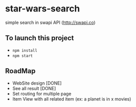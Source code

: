 # star-wars-search

simple search in swapi API (http://swapi.co)

## To launch this project
* `npm install`
* `npm start`

## RoadMap

* WebSite design [DONE]
* See all result [DONE]
* Set routing for multiple page
* Item View with all related item (ex: a planet is in x movies)
